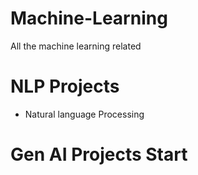 # Machine-Learning
All the machine learning related 

# NLP Projects
- Natural language Processing
# Gen AI Projects Start
